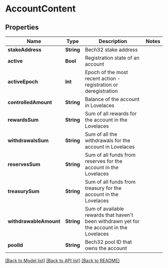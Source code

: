 # AccountContent

## Properties
Name | Type | Description | Notes
------------ | ------------- | ------------- | -------------
**stakeAddress** | **String** | Bech32 stake address | 
**active** | **Bool** | Registration state of an account | 
**activeEpoch** | **Int** | Epoch of the most recent action - registration or deregistration | 
**controlledAmount** | **String** | Balance of the account in Lovelaces | 
**rewardsSum** | **String** | Sum of all rewards for the account in the Lovelaces | 
**withdrawalsSum** | **String** | Sum of all the withdrawals for the account in Lovelaces | 
**reservesSum** | **String** | Sum of all  funds from reserves for the account in the Lovelaces | 
**treasurySum** | **String** | Sum of all funds from treasury for the account in the Lovelaces | 
**withdrawableAmount** | **String** | Sum of available rewards that haven&#39;t been withdrawn yet for the account in the Lovelaces | 
**poolId** | **String** | Bech32 pool ID that owns the account | 

[[Back to Model list]](../README.md#documentation-for-models) [[Back to API list]](../README.md#documentation-for-api-endpoints) [[Back to README]](../README.md)


